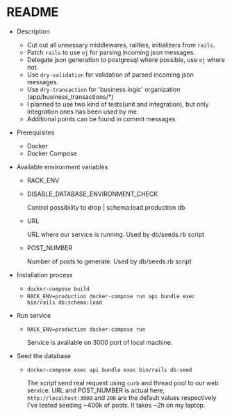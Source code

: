 # README

* Description

  - Cut out all unnessary middlewares, railties, initializers from `rails`.
  - Patch `rails` to use `oj` for parsing incoming json messages.
  - Delegate json generation to postgresql where possible, use `oj` where not.
  - Use `dry-validation` for validation of parsed incoming json messages.
  - Use `dry-transaction` for 'business logic' organization (app/business_transactions/*)
  - I planned to use two kind of tests(unit and integration), but only integration ones has been used by me.
  - Additional points can be found in commit messages

* Prerequisites

  * Docker
  * Docker Compose

* Available environment variables

  - RACK_ENV 
  - DISABLE_DATABASE_ENVIRONMENT_CHECK
    
    Control possibility to drop | schema:load production db
  - URL
  
    URL where our service is running. Used by db/seeds.rb script
  - POST_NUMBER
    
    Number of posts to generate. Used by db/seeds.rb script

* Installation process
  - `docker-compose build`
  - `RACK_ENV=production docker-compose run api bundle exec bin/rails db:schema:load`

* Run service
  - `RACK_ENV=production docker-compose run`
  
    Service is available on 3000 port of local machine.

* Seed the database
  
  - `docker-compose exec api bundle exec bin/rails db:seed`
  
    The script send real request using `curb` and thread pool to our web service.
    URL and POST_NUMBER is actual here, `http://localhost:3000` and `200` are the default values respectively
    I've tested seeding ~400k of posts. It takes ~2h on my laptop.





